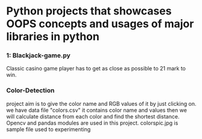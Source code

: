 # Python projects that showcases OOPS concepts and usages of major libraries in python

<h3>1: Blackjack-game.py</h3>
Classic casino game player has to get as close as possible to 21 mark to win.

<h3>Color-Detection</h3>
project aim is to give the color name and RGB values of it by just clicking on.
we have data file "colors.csv" it contains color name and values then we will calculate distance from each color and
find the shortest distance.
Opencv and pandas modules are used in this project.
colorspic.jpg is sample file used to experimenting 